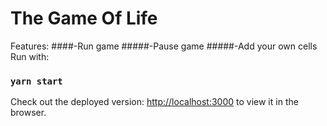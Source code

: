 # The Game Of Life

Features: 
####-Run game
#####-Pause game
#####-Add your own cells
Run with:

### `yarn start`

Check out the deployed version:
[http://localhost:3000](http://localhost:3000) to view it in the browser.

